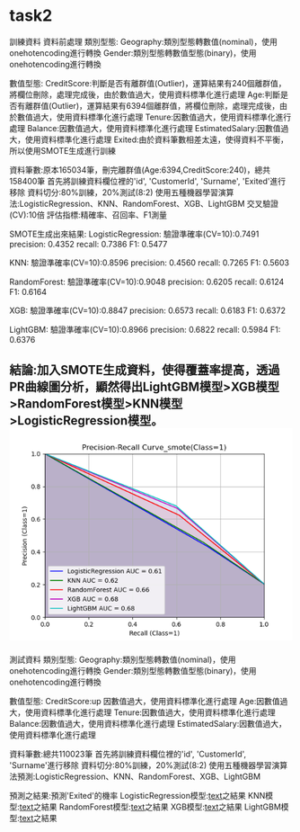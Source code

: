 # task2
訓練資料
資料前處理
類別型態:
Geography:類別型態轉數值(nominal)，使用onehotencoding進行轉換
Gender:類別型態轉數值型態(binary)，使用onehotencoding進行轉換

數值型態:
CreditScore:判斷是否有離群值(Outlier)，運算結果有240個離群值，將欄位刪除，處理完成後，由於數值過大，使用資料標準化進行處理
Age:判斷是否有離群值(Outlier)，運算結果有6394個離群值，將欄位刪除，處理完成後，由於數值過大，使用資料標準化進行處理
Tenure:因數值過大，使用資料標準化進行處理
Balance:因數值過大，使用資料標準化進行處理
EstimatedSalary:因數值過大，使用資料標準化進行處理
Exited:由於資料筆數相差太遠，使得資料不平衡，所以使用SMOTE生成進行訓練

資料筆數:原本165034筆，刪完離群值(Age:6394,CreditScore:240)，總共158400筆
首先將訓練資料欄位裡的'id', 'CustomerId', 'Surname', 'Exited'進行移除
資料切分:80%訓練，20%測試(8:2)
使用五種機器學習演算法:LogisticRegression、KNN、RandomForest、XGB、LightGBM
交叉驗證(CV):10倍
評估指標:精確率、召回率、F1測量

SMOTE生成出來結果:
LogisticRegression:
驗證準確率(CV=10):0.7491
precision: 0.4352
recall: 0.7386
F1: 0.5477

KNN:
驗證準確率(CV=10):0.8596
precision: 0.4560
recall: 0.7265
F1: 0.5603

RandomForest:
驗證準確率(CV=10):0.9048
precision: 0.6205
recall: 0.6124
F1: 0.6164

XGB:
驗證準確率(CV=10):0.8847
precision: 0.6573
recall: 0.6183
F1: 0.6372

LightGBM:
驗證準確率(CV=10):0.8966
precision: 0.6822
recall: 0.5984
F1: 0.6376

結論:加入SMOTE生成資料，使得覆蓋率提高，透過PR曲線圖分析，顯然得出LightGBM模型>XGB模型>RandomForest模型>KNN模型>LogisticRegression模型。![alt text](<Precision-Recall Curve_smote.png>)
-------------------------------------------------------------------------------------------------
測試資料
類別型態:
Geography:類別型態轉數值(nominal)，使用onehotencoding進行轉換
Gender:類別型態轉數值型態(binary)，使用onehotencoding進行轉換

數值型態:
CreditScore:up 因數值過大，使用資料標準化進行處理
Age:因數值過大，使用資料標準化進行處理
Tenure:因數值過大，使用資料標準化進行處理
Balance:因數值過大，使用資料標準化進行處理
EstimatedSalary:因數值過大，使用資料標準化進行處理

資料筆數:總共110023筆
首先將訓練資料欄位裡的'id', 'CustomerId', 'Surname'進行移除
資料切分:80%訓練，20%測試(8:2)
使用五種機器學習演算法預測:LogisticRegression、KNN、RandomForest、XGB、LightGBM

預測之結果:預測'Exited'的機率
LogisticRegression模型:[text](y_pred_Exited_LR.csv)之結果
KNN模型:[text](y_pred_Exited_KNN.csv)之結果
RandomForest模型:[text](y_pred_Exited_RF.csv)之結果
XGB模型:[text](y_pred_Exited_XGB.csv)之結果
LightGBM模型:[text](y_pred_Exited_LightGBM.csv)之結果




